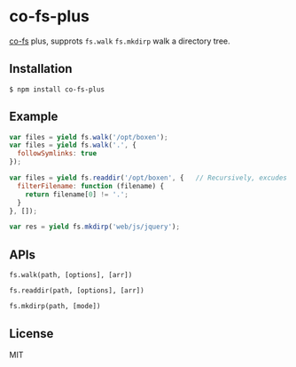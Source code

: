 # co-fs-plus

  [co-fs](https://github.com/visionmedia/co-fs) plus, supprots `fs.walk` `fs.mkdirp` walk a directory tree.

## Installation

```
$ npm install co-fs-plus
```

## Example

```js
var files = yield fs.walk('/opt/boxen');
var files = yield fs.walk('.', {
  followSymlinks: true
});

var files = yield fs.readdir('/opt/boxen', {   // Recursively, excudes hidden files.
  filterFilename: function (filename) {
    return filename[0] != '.';
  }
}, []);

var res = yield fs.mkdirp('web/js/jquery');
```

## APIs

  `fs.walk(path, [options], [arr])`

  `fs.readdir(path, [options], [arr])`

  `fs.mkdirp(path, [mode])`

## License

  MIT
